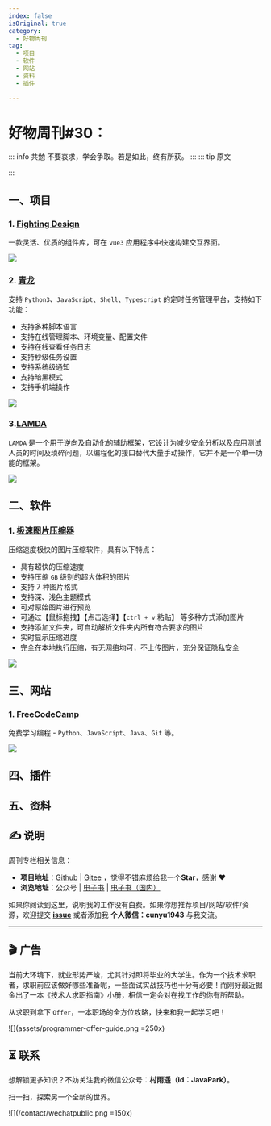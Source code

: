 ```yaml
---
index: false
isOriginal: true
category:
  - 好物周刊
tag:
  - 项目
  - 软件
  - 网站
  - 资料
  - 插件

---
```


# 好物周刊#30：

::: info 共勉
不要哀求，学会争取。若是如此，终有所获。
:::
::: tip 原文

:::

## 一、项目

### 1. [Fighting Design](https://github.com/FightingDesign/fighting-design)

一款灵活、优质的组件库，可在 `vue3` 应用程序中快速构建交互界面。

![](https://jsd.cdn.zzko.cn/gh/cunyu1943/JavaPark@main/src/weekly/2023/assets/1694653832104.webp)

### 2. [青龙](https://github.com/whyour/qinglong)

支持 `Python3`、`JavaScript`、`Shell`、`Typescript` 的定时任务管理平台，支持如下功能：

-   支持多种脚本语言
-   支持在线管理脚本、环境变量、配置文件
-   支持在线查看任务日志
-   支持秒级任务设置
-   支持系统级通知
-   支持暗黑模式
-   支持手机端操作

![](https://jsd.cdn.zzko.cn/gh/cunyu1943/JavaPark@main/src/weekly/2023/assets/1695081830349.webp)

### 3.[LAMDA](https://github.com/rev1si0n/lamda)

`LAMDA` 是一个用于逆向及自动化的辅助框架，它设计为减少安全分析以及应用测试人员的时间及琐碎问题，以编程化的接口替代大量手动操作，它并不是一个单一功能的框架。

![](https://jsd.cdn.zzko.cn/gh/cunyu1943/JavaPark@main/src/weekly/2023/assets/demo.gif)

## 二、软件

### 1. [极速图片压缩器](https://github.com/Dreamer365/topspeed-image-compressor)

压缩速度极快的图片压缩软件，具有以下特点：

- 具有超快的压缩速度
- 支持压缩 `GB` 级别的超大体积的图片
- 支持 7 种图片格式
- 支持深、浅色主题模式
- 可对原始图片进行预览
- 可通过【鼠标拖拽】【点击选择】【`ctrl + v` 粘贴】 等多种方式添加图片
- 支持添加文件夹，可自动解析文件夹内所有符合要求的图片
- 实时显示压缩进度
- 完全在本地执行压缩，有无网络均可，不上传图片，充分保证隐私安全

![](https://jsd.cdn.zzko.cn/gh/cunyu1943/JavaPark@main/src/weekly/2023/assets/1695279363267.webp)

## 三、网站

### 1. [FreeCodeCamp](https://www.freecodecamp.org/chinese/learn)

免费学习编程 - `Python`、`JavaScript`、`Java`、`Git` 等。

![](https://jsd.cdn.zzko.cn/gh/cunyu1943/JavaPark@main/src/weekly/2023/assets/1694650845929.webp)

## 四、插件

## 五、资料

## ✍️ 说明

周刊专栏相关信息：

- **项目地址**：[Github](https://github.com/cunyu1943/JavaPark/) | [Gitee](https://gitee.com/cunyu1943/JavaPark/) ，觉得不错麻烦给我一个**Star**，感谢 ❤️
- **浏览地址**：公众号 | [电子书](https://cunyu1943.github.io/) | [电子书（国内）](https://cunyu1943.gitee.io/)

如果你阅读到这里，说明我的工作没有白费。如果你想推荐项目/网站/软件/资源，欢迎提交 **[issue](https://github.com/cunyu1943/JavaPark/issues)** 或者添加我 **个人微信：cunyu1943** 与我交流。

---

## 🎬️ 广告

当前大环境下，就业形势严峻，尤其针对即将毕业的大学生。作为一个技术求职者，求职前应该做好哪些准备呢，一些面试实战技巧也十分有必要！而刚好最近掘金出了一本《技术人求职指南》小册，相信一定会对在找工作的你有所帮助。

从求职到拿下 `Offer`，一本职场的全方位攻略，快来和我一起学习吧！

![](assets/programmer-offer-guide.png =250x)



## ⏳ 联系

想解锁更多知识？不妨关注我的微信公众号：**村雨遥（id：JavaPark）**。

扫一扫，探索另一个全新的世界。

![](/contact/wechatpublic.png =150x)

<Share colorful />